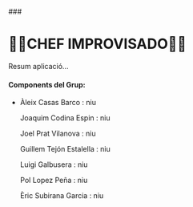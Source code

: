 ###<h1>👨‍🍳CHEF IMPROVISADO👨‍🍳</h1>

<p>Resum aplicació...</p>

<h4>Components del Grup:</h4>
<ul>
    <li>
        <p>Àleix Casas Barco : niu </p>
        <p>Joaquim Codina Espin : niu </p>
        <p>Joel Prat Vilanova : niu </p>
        <p>Guillem Tejón Estalella : niu </p>
        <p>Luigi Galbusera : niu </p>
        <p>Pol Lopez Peña : niu </p>
        <p>Èric Subirana Garcia : niu </p>
    </li>
</ul>
